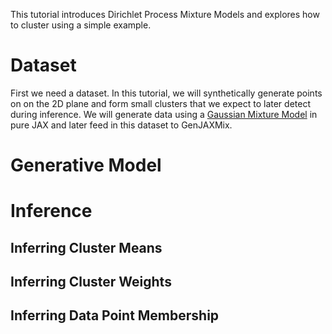<!-- [TOC] -->

This tutorial introduces Dirichlet Process Mixture Models and explores how to cluster using a simple example.

# Dataset
First we need a dataset. In this tutorial, we will synthetically generate points on on the 2D plane and form small clusters that we expect to later detect during inference. We will generate data using a [Gaussian Mixture Model](https://en.wikipedia.org/wiki/Mixture_model#Gaussian_mixture_model) in pure JAX and later feed in this dataset to GenJAXMix.

# Generative Model

# Inference 

## Inferring Cluster Means

## Inferring Cluster Weights

## Inferring Data Point Membership
